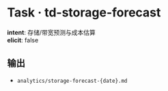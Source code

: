 # Task · td-storage-forecast

**intent**: 存储/带宽预测与成本估算  
**elicit**: false

## 输出

- `analytics/storage-forecast-{date}.md`
